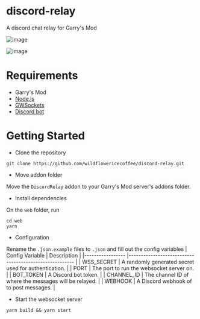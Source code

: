# discord-relay
A discord chat relay for Garry's Mod

![image](https://user-images.githubusercontent.com/36643731/144539412-3a7693ac-2b18-4759-af60-4e29b1bf40a0.png)

![image](https://user-images.githubusercontent.com/36643731/144539488-02d29799-e3f8-41dd-935e-c76d74392b2e.png)

# Requirements
- Garry's Mod
- [Node.js](https://nodejs.org)
- [GWSockets](https://github.com/FredyH/GWSockets)
- [Discord bot](https://discord.com/developers/applications)

# Getting Started
- Clone the repository
```
git clone https://github.com/wildflowericecoffee/discord-relay.git
```
- Move addon folder

Move the `DiscordRelay` addon to your Garry's Mod server's addons folder.
- Install dependencies

On the `web` folder, run
```
cd web
yarn
```
- Configuration

Rename the `.json.example` files to `.json` and fill out the config variables
| Config Variable 	| Description                                           	|
|-----------------	|-------------------------------------------------------	|
| WSS_SECRET      	| A randomly generated secret used for authentication.  	|
| PORT            	| The port to run the websocket server on.              	|
| BOT_TOKEN       	| A Discord bot token.                                  	|
| CHANNEL_ID      	| The channel ID of where the messages will be relayed. 	|
| WEBHOOK         	| A Discord webhook of to post messages.                	|
- Start the websocket server
```
yarn build && yarn start
```
